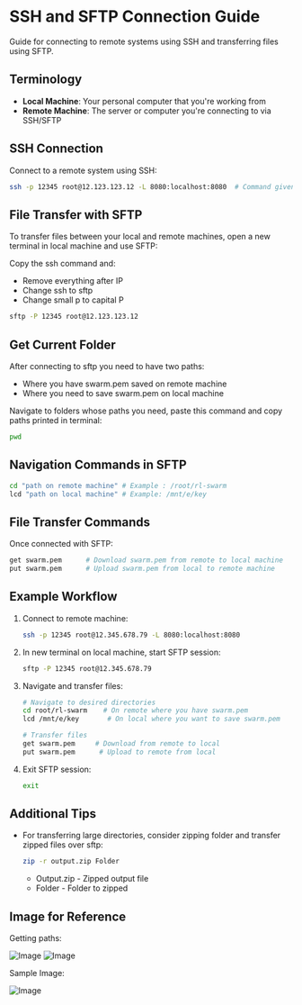 # SSH and SFTP Connection Guide

Guide for connecting to remote systems using SSH and transferring files using SFTP.

## Terminology

- **Local Machine**: Your personal computer that you're working from
- **Remote Machine**: The server or computer you're connecting to via SSH/SFTP

## SSH Connection

Connect to a remote system using SSH:

```bash
ssh -p 12345 root@12.123.123.12 -L 8080:localhost:8080  # Command given by your vps provider to connect to remote pc
```
## File Transfer with SFTP

To transfer files between your local and remote machines, open a new terminal in local machine and use SFTP:  

Copy the ssh command and:
- Remove everything after IP
- Change ssh to sftp
- Change small p to capital P 

```bash
sftp -P 12345 root@12.123.123.12
```

## Get Current Folder
After connecting to sftp you need to have two paths:

- Where you have swarm.pem saved on remote machine 
- Where you need to save swarm.pem on local machine

Navigate to folders whose paths you need, paste this command and copy paths printed in terminal:

```bash
pwd
```
## Navigation Commands in SFTP
```bash
cd "path on remote machine" # Example : /root/rl-swarm
lcd "path on local machine" # Example: /mnt/e/key
```

## File Transfer Commands

Once connected with SFTP:

```bash
get swarm.pem      # Download swarm.pem from remote to local machine 
put swarm.pem      # Upload swarm.pem from local to remote machine 
```

## Example Workflow

1. Connect to remote machine:
   ```bash
   ssh -p 12345 root@12.345.678.79 -L 8080:localhost:8080
   ```

2. In new terminal on local machine, start SFTP session:
   ```bash
   sftp -P 12345 root@12.345.678.79
   ```

3. Navigate and transfer files:
   ```bash
   # Navigate to desired directories
   cd root/rl-swarm    # On remote where you have swarm.pem
   lcd /mnt/e/key       # On local where you want to save swarm.pem
   
   # Transfer files
   get swarm.pem     # Download from remote to local
   put swarm.pem      # Upload to remote from local
   ```

4. Exit SFTP session:
   ```bash
   exit
   ```

## Additional Tips
  
- For transferring large directories, consider zipping folder and transfer zipped files over sftp:

  ```bash
  zip -r output.zip Folder
  ```
  - Output.zip - Zipped output file
  - Folder - Folder to zipped

## Image for Reference
Getting paths:

![Image](https://github.com/user-attachments/assets/3ac2df54-7633-48ce-baf4-d6ad036fcd88)
![Image](https://github.com/user-attachments/assets/17beb1bd-46d1-45c8-8e23-1e8e9d25db57)

Sample Image:

![Image](https://github.com/user-attachments/assets/fb43276b-8bc2-4f52-b67e-22ce3d58788c)